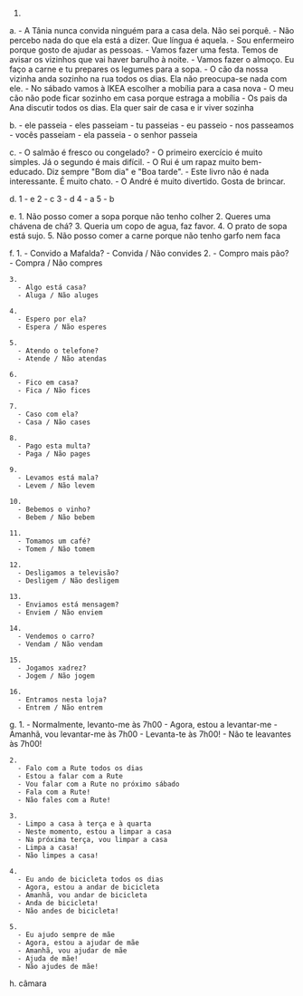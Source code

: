 1.
  a.
    - A Tânia nunca convida ninguém para a casa dela. Não sei porquê.
    - Não percebo nada do que ela está a dizer. Que língua é aquela.
    - Sou enfermeiro porque gosto de ajudar as pessoas.
    - Vamos fazer uma festa. Temos de avisar os vizinhos que vai haver barulho à noite.
    - Vamos fazer o almoço. Eu faço a carne e tu prepares os legumes para a sopa.
    - O cão da nossa vizinha anda sozinho na rua todos os dias. Ela não preocupa-se nada com ele.
    - No sábado vamos à IKEA escolher a mobília para a casa nova
    - O meu cão não pode ficar sozinho em casa porque estraga a mobília
    - Os pais da Ana discutir todos os dias. Ela quer sair de casa e ir viver sozinha
  
  b.
    - ele passeia
    - eles passeiam
    - tu passeias
    - eu passeio
    - nos passeamos
    - vocês passeiam
    - ela passeia
    - o senhor passeia

  c.
    - O salmão é fresco ou congelado?
    - O primeiro exercício é muito simples. Já o segundo é mais difícil.
    - O Rui é um rapaz muito bem-educado. Diz sempre "Bom dia" e "Boa tarde".
    - Este livro não é nada interessante. É muito chato.
    - O André é muito divertido. Gosta de brincar.

  d.
    1 - e
    2 - c
    3 - d
    4 - a
    5 - b

  e.
    1. Não posso comer a sopa porque não tenho colher
    2. Queres uma chávena de chá?
    3. Queria um copo de agua, faz favor.
    4. O prato de sopa está sujo.
    5. Não posso comer a carne porque não tenho garfo nem faca

  f.
    1.
      - Convido a Mafalda?
      - Convida / Não convides
    2.
      - Compro mais pão?
      - Compra / Não compres

    3.
      - Algo está casa?
      - Aluga / Não aluges

    4.
      - Espero por ela?
      - Espera / Não esperes

    5.
      - Atendo o telefone?
      - Atende / Não atendas

    6.
      - Fico em casa?
      - Fica / Não fices

    7.
      - Caso com ela?
      - Casa / Não cases

    8.
      - Pago esta multa?
      - Paga / Não pages

    9.
      - Levamos está mala?
      - Levem / Não levem

    10.
      - Bebemos o vinho?
      - Bebem / Não bebem

    11.
      - Tomamos um café?
      - Tomem / Não tomem

    12.
      - Desligamos a televisão?
      - Desligem / Não desligem

    13.
      - Enviamos está mensagem?
      - Enviem / Não enviem

    14.
      - Vendemos o carro?
      - Vendam / Não vendam

    15.
      - Jogamos xadrez?
      - Jogem / Não jogem

    16.
      - Entramos nesta loja?
      - Entrem / Não entrem

  g.
    1.
      - Normalmente, levanto-me às 7h00
      - Agora, estou a levantar-me 
      - Amanhã, vou levantar-me às 7h00
      - Levanta-te às 7h00!
      - Não te leavantes às 7h00!

    2.
      - Falo com a Rute todos os dias
      - Estou a falar com a Rute
      - Vou falar com a Rute no próximo sábado
      - Fala com a Rute!
      - Não fales com a Rute!

    3.
      - Limpo a casa à terça e à quarta
      - Neste momento, estou a limpar a casa
      - Na próxima terça, vou limpar a casa
      - Limpa a casa!
      - Não limpes a casa!

    4.
      - Eu ando de bicicleta todos os dias
      - Agora, estou a andar de bicicleta
      - Amanhã, vou andar de bicicleta
      - Anda de bicicleta!
      - Não andes de bicicleta!

    5.
      - Eu ajudo sempre de mãe
      - Agora, estou a ajudar de mãe
      - Amanhã, vou ajudar de mãe
      - Ajuda de mãe!
      - Não ajudes de mãe!

  h.
    câmara



    